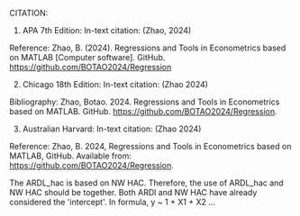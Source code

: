 CITATION:
1. APA 7th Edition:
In-text citation: (Zhao, 2024)

Reference: Zhao, B. (2024). Regressions and Tools in Econometrics based on MATLAB [Computer software]. GitHub. https://github.com/BOTAO2024/Regression

2. Chicago 18th Edition:
In-text citation: (Zhao 2024)

Bibliography: Zhao, Botao. 2024. Regressions and Tools in Econometrics based on MATLAB. GitHub. https://github.com/BOTAO2024/Regression.

3. Australian Harvard:
In-text citation: (Zhao 2024)

Reference: Zhao, B. 2024, Regressions and Tools in Econometrics based on MATLAB, GitHub. Available from: https://github.com/BOTAO2024/Regression.


The ARDL_hac is based on NW HAC. Therefore, the use of ARDL_hac and NW HAC should be together. 
Both ARDl and NW HAC have already considered the 'intercept'. In formula, y ~ 1 + X1 + X2 ...
